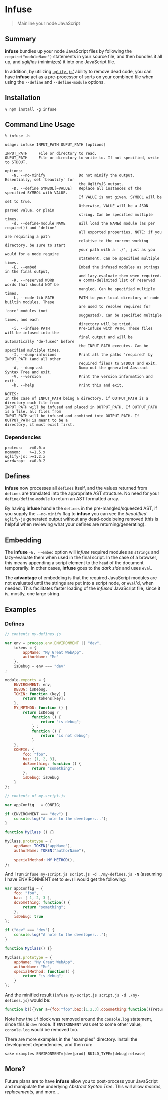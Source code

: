 Infuse
======

> Mainline your node JavaScript


Summary
-------

**infuse** bundles up your node JavaScript files by following the `require("moduleName")` statements in your source file, and then bundles it all up, and _uglifies_ (minimizes) it into one JavaScript file.

In addition, by utilizing [`uglify-js`'](https://github.com/mishoo/UglifyJS) ability to remove dead code, you can have **infuse** act as a pre-processor of sorts on your combined file when using the `--define` and `--define-module` options.


Installation
------------

~~~
% npm install -g infuse
~~~


Command Line Usage
------------------

~~~
% infuse -h

usage: infuse INPUT_PATH OUPUT_PATH [options]

INPUT_PATH     File or directory to read.
OUPUT_PATH     File or directory to write to. If not specified, write to STDOUT.

options:
   -N, --no-minify               Do not minify the output. Essentially, set `beautify` for
                                 the UglifyJS output.
   -D, --define SYMBOL[=VALUE]   Replace all instances of the specified SYMBOL with VALUE.
                                 If VALUE is not given, SYMBOL will be set to true.
                                 Otherwise, VALUE will be a JSON parsed value, or plain
                                 string. Can be specified multiple times.
   -d, --define-module NAME      Will load the NAMEd module (as per require()) and 'define'
                                 all exported properties. NOTE: if you are requiring a path
                                 relative to the current working directory, be sure to start
                                 your path with a './', just as you would for a node require
                                 statement. Can be specified multiple times.
   -E, --embed                   Embed the infused modules as strings in the final output,
                                 and lazy-evaluate them when required.
   -R, --reserved WORD           A comma-delimited list of reserved words that should NOT be
                                 mangled. Can be specified multiple times.
   -L, --node-lib PATH           PATH to your local directory of node builtin modules. These
                                 are used to resolve requires for 'core' modules (not
                                 suggested). Can be specified multiple times, and each
                                 directory will be tried.
   -i, --infuse PATH             Pre-infuse with PATH. These files will be infused into the
                                 final output and will be automatically 'de-fused' before
                                 the INPUT_PATH executes. Can be specified multiple times.
   -I, --dump-infusions          Print all the paths 'required' by INPUT_PATH (and all other
                                 required files) to STDOUT and exit.
   -A, --dump-ast                Dump out the generated Abstract Syntax Tree and exit.
   -V, --version                 Print the version information and exit.
   -h, --help                    Print this and exit.

NOTES:
In the case of INPUT_PATH being a directory, if OUTPUT_PATH is a directory each file from
INPUT_PATH will be infused and placed in OUTPUT_PATH. If OUTPUT_PATH is a file, all files from
INPUT_PATH will be infused and combined into OUTPUT_PATH. If OUTPUT_PATH is meant to be a
directory, it must exist first.
~~~


### Dependencies ###

~~~
proteus:   >=0.0.x
nomnom:    >=1.5.x
uglify-js: >=1.2.x
wordwrap:  >=0.0.2
~~~


Defines
-------

**infuse** now processes all `defines` itself, and the values returned from `defines` are translated into the appropriate AST structure. No need for your `define/define-module` to return an AST formatted array.

By having **infuse** handle the `defines` in the pre-mangled/squeezed AST, if you supply the `--no-minify` flag to **infuse** you can see the _beautified_ `uglify-js` generated output without any dead-code being removed (this is helpful when reviewing what your defines are returning/generating).


Embedding
---------

The **infuse** `-E, --embed` option will _infuse_ required modules as `strings` and lazy-evaluate them when used in the final script. In the case of a browser, this means appending a script element to the `head` of the document temporarily. In other cases, **infuse** goes to the _dark side_ and uses `eval`.

The **advantage** of embedding is that the required JavaScript modules are not evaluated until the strings are put into a script node, or `eval`'d, when needed. This facilitates faster loading of the _infused_ JavaScript file, since it is, mostly, one large string.


Examples
--------

### Defines ###

~~~js
// contents my-defines.js

var env = process.env.ENVIRONMENT || "dev",
    tokens = {
        appName: "My Great WebApp",
        authorName: "Me"
    },
    isDebug = env === "dev"
;

module.exports = {
    ENVIRONMENT: env,
    DEBUG: isDebug,
    TOKEN: function (key) {
        return tokens[key];
    },
    MY_METHOD: function () {
        return isDebug ?
            function () {
                return "is debug";
            } :
            function () {
                return "is not debug";
            }
    },
    CONFIG: {
        foo: "foo",
        baz: [1, 2, 3],
        doSomething: function () {
            return "something";
        },
        isDebug: isDebug
    }
};

// contents of my-script.js

var appConfig   = CONFIG;

if (ENVIRONMENT === "dev") {
    console.log("A note to the developer...");
}

function MyClass () {}

MyClass.prototype = {
    appName: TOKEN("appName"),
    authorName: TOKEN("authorName"),
    
    specialMethod: MY_METHOD(),
};
~~~

And I run `infuse my-script.js script.js -d ./my-defines.js -N` (assuming I have ENVIRONMENT set to `dev`) I would get the following:

~~~js
var appConfig = {
    foo: "foo",
    baz: [ 1, 2, 3 ],
    doSomething: function() {
        return "something";
    },
    isDebug: true
};

if ("dev" === "dev") {
    console.log("A note to the developer...");
}

function MyClass() {}

MyClass.prototype = {
    appName: "My Great WebApp",
    authorName: "Me",
    specialMethod: function() {
        return "is debug";
    }
};
~~~

And the minified result (`infuse my-script.js script.js -d ./my-defines.js`) would be:

~~~js
function b(){}var a={foo:"foo",baz:[1,2,3],doSomething:function(){return"something"},isDebug:true};console.log("A note to the developer..."),b.prototype={appName:"My Great WebApp",authorName:"Me",specialMethod:function(){return"is debug"}}
~~~

Note how the `if` block was removed around the `console.log` statement, since this is `dev` mode. If `ENVIRONMENT` was set to some other value, `console.log` would be removed too.

There are more examples in the "examples" directory. Install the development dependencies, and then run:

~~~
sake examples ENVIRONMENT=[dev|prod] BUILD_TYPE=[debug|release]
~~~


More?
-----

Future plans are to have **infuse** allow you to post-process your JavaScript and manipulate the underlying _Abstract Syntax Tree_. This will allow _macros_, _replacements_, and more...


